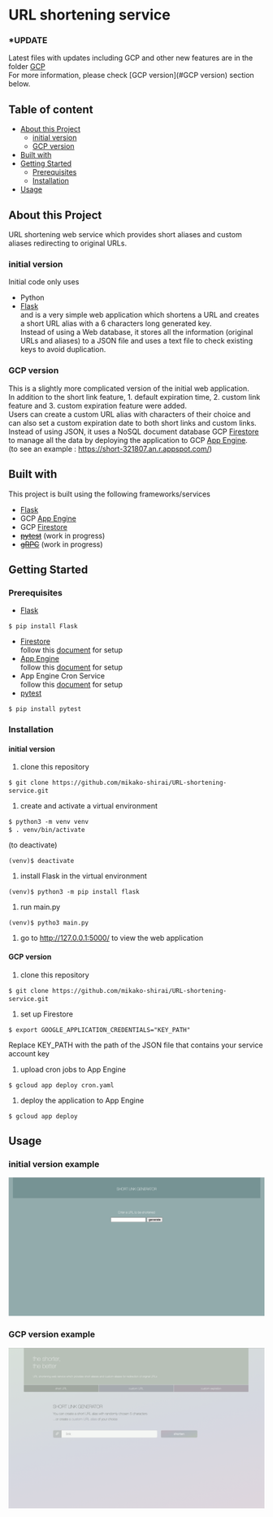 # URL shortening service

### *UPDATE  
Latest files with updates including GCP and other new features are in the folder [GCP](https://github.com/mikako-shirai/URL-shortening-service/tree/master/GCP "GCP")  
For more information, please check [GCP version](#GCP version) section below.

## Table of content
- [About this Project](#About-this-Project)  
    - [initial version](#initial-version)  
    - [GCP version](#GCP-version)  
- [Built with](#Built-with)  
- [Getting Started](#Getting-Started)  
    - [Prerequisites](#Prerequisites)  
    - [Installation](#Installation)  
- [Usage](#Usage)  

## About this Project  
URL shortening web service which provides short aliases and custom aliases redirecting to original URLs.  

### initial version  
Initial code only uses  
- Python  
- [Flask][Flask]  
and is a very simple web application which shortens a URL and creates a short URL alias with a 6 characters long generated key.  
Instead of using a Web database, it stores all the information (original URLs and aliases) to a JSON file and uses a text file to check existing keys to avoid duplication.  

### GCP version  
This is a slightly more complicated version of the initial web application.  
In addition to the short link feature, 1. default expiration time, 2. custom link feature and 3. custom expiration feature were added.  
Users can create a custom URL alias with characters of their choice and can also set a custom expiration date to both short links and custom links.  
Instead of using JSON, it uses a NoSQL document database GCP [Firestore][Firestore] to manage all the data by deploying the application to GCP [App Engine][App Engine].  
(to see an example : https://short-321807.an.r.appspot.com/)  

## Built with  
This project is built using the following frameworks/services  
- [Flask][Flask]  
- GCP [App Engine][App Engine]  
- GCP [Firestore][Firestore]  
- ~~[pytest][pytest]~~ (work in progress)  
- ~~[gRPC][gRPC]~~ (work in progress)  

## Getting Started  
### Prerequisites  
- [Flask][Flask]  
```
$ pip install Flask
```  
- [Firestore][Firestore]  
follow this [document](https://cloud.google.com/firestore/docs/quickstart-servers) for setup  
- [App Engine][App Engine]  
follow this [document](https://cloud.google.com/appengine/docs/standard/python3/quickstart) for setup  
- App Engine Cron Service  
follow this [document](https://cloud.google.com/appengine/docs/standard/go/scheduling-jobs-with-cron-yaml) for setup  
- [pytest][pytest]  
```
$ pip install pytest
```  
  
### Installation  
#### initial version  
1. clone this repository  
```
$ git clone https://github.com/mikako-shirai/URL-shortening-service.git
```  
1. create and activate a virtual environment  
```
$ python3 -m venv venv
$ . venv/bin/activate
```  
(to deactivate)  
```
(venv)$ deactivate
```  
1. install Flask in the virtual environment  
```
(venv)$ python3 -m pip install flask
```  
1. run main.py  
```
(venv)$ pytho3 main.py
```  
1. go to http://127.0.0.1:5000/ to view the web application  

#### GCP version  
1. clone this repository  
```
$ git clone https://github.com/mikako-shirai/URL-shortening-service.git
```  
1. set up Firestore  
```
$ export GOOGLE_APPLICATION_CREDENTIALS="KEY_PATH"
```  
  Replace KEY_PATH with the path of the JSON file that contains your service account key  
1. upload cron jobs to App Engine  
```
$ gcloud app deploy cron.yaml
```  
1. deploy the application to App Engine  
```
$ gcloud app deploy
```  

## Usage  
### initial version example  
![example](https://github.com/mikako-shirai/dump/blob/main/URL-shortening-service/initial.png)  

### GCP version example
![example](https://github.com/mikako-shirai/dump/blob/main/URL-shortening-service/GCP.png)  



[Flask]: https://flask.palletsprojects.com/en/2.0.x/  
[Firestore]: https://cloud.google.com/firestore/  
[App Engine]: https://cloud.google.com/appengine/  
[pytest]: https://docs.pytest.org/en/6.2.x/  
[gRPC]: https://grpc.io/  

